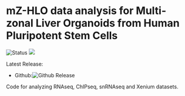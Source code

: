# mZ-HLO data analysis for Multi-zonal Liver Organoids from Human Pluripotent Stem Cells

![Status](https://img.shields.io/badge/status-stable-%231fe01f)
<a href="https://pmc.ncbi.nlm.nih.gov/articles/PMC11384014/"><img src="https://img.shields.io/badge/manuscript-blue"></a>

Latest Release:
* Github:![Github Release](https://img.shields.io/badge/release-v1-blue)

Code for analyzing RNAseq, ChIPseq, snRNAseq and Xenium datasets.
